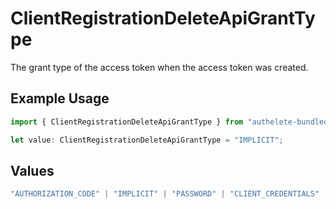 # ClientRegistrationDeleteApiGrantType

The grant type of the access token when the access token was created.


## Example Usage

```typescript
import { ClientRegistrationDeleteApiGrantType } from "authelete-bundled/models/operations";

let value: ClientRegistrationDeleteApiGrantType = "IMPLICIT";
```

## Values

```typescript
"AUTHORIZATION_CODE" | "IMPLICIT" | "PASSWORD" | "CLIENT_CREDENTIALS" | "REFRESH_TOKEN" | "CIBA" | "DEVICE_CODE" | "TOKEN_EXCHANGE" | "JWT_BEARER"
```